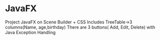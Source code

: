 # JavaFX
Project JavaFX on Scene Builder + CSS
Includes TreeTable->3 columns(Name, age,birthday)
There are 3 buttons( Add, Edit, Delete) with Java Exception Handling
